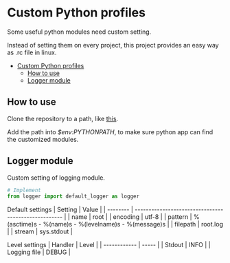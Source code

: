 # Custom Python profiles

Some useful python modules need custom setting.

Instead of setting them on every project, this project provides an easy way as .rc file in linux.

- [Custom Python profiles](#custom-python-profiles)
  - [How to use](#how-to-use)
  - [Logger module](#logger-module)

## How to use

Clone the repository to a path, like [this](~/.python).

Add the path into *$env:PYTHONPATH*, to make sure python app can find the customized modules.

## Logger module

Custom setting of logging module.

```python
# Implement
from logger import default_logger as logger
```

Default settings
| Setting  | Value                                                |
| -------- | ---------------------------------------------------- |
| name     | root                                                 |
| encoding | utf-8                                                |
| pattern  | %(asctime)s - %(name)s - %(levelname)s - %(message)s |
| filepath | root.log                                             |
| stream   | sys.stdout                                           |

Level settings
| Handler      | Level |
| ------------ | ----- |
| Stdout       | INFO  |
| Logging file | DEBUG |

